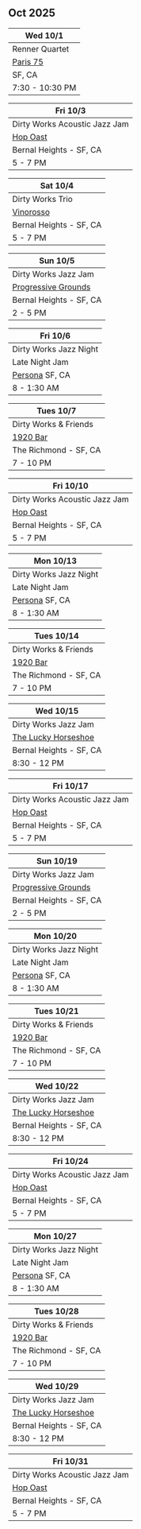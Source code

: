 ## Oct 2025

| Wed 10/1
|-
| Renner Quartet
| <a href="https://lppsf.com" target="paris75">Paris 75</a>
| SF, CA
| 7:30 - 10:30 PM

| Fri 10/3
|-
| Dirty Works Acoustic Jazz Jam
| <a href="https://hopoast.com" target="new">Hop Oast</a>
| Bernal Heights - SF, CA
| 5 - 7 PM

| Sat 10/4
|-
| Dirty Works Trio
| <a href="https://vinorosso-sf.com" target="new">Vinorosso</a>
| Bernal Heights - SF, CA
| 5 - 7 PM

| Sun 10/5
|-
| Dirty Works Jazz Jam
| <a href="https://progressive-grounds.oursite.top" target="new">Progressive Grounds</a>
| Bernal Heights - SF, CA
| 2 - 5 PM

| Fri 10/6
|-
| Dirty Works Jazz Night
| Late Night Jam
| <a href="https://www.persona-sf.com" target="new">Persona</a> SF, CA
| 8 - 1:30 AM

| Tues 10/7
|-
| Dirty Works & Friends
| <a href="https://1920bar.square.site" target="new">1920 Bar</a>
| The Richmond - SF, CA
| 7 - 10 PM

| Fri 10/10
|-
| Dirty Works Acoustic Jazz Jam
| <a href="https://hopoast.com" target="new">Hop Oast</a>
| Bernal Heights - SF, CA
| 5 - 7 PM

| Mon 10/13
|-
| Dirty Works Jazz Night
| Late Night Jam
| <a href="https://www.persona-sf.com" target="new">Persona</a> SF, CA
| 8 - 1:30 AM

| Tues 10/14
|-
| Dirty Works & Friends
| <a href="https://1920bar.square.site" target="new">1920 Bar</a>
| The Richmond - SF, CA
| 7 - 10 PM

| Wed 10/15
|-
| Dirty Works Jazz Jam
| <a href="https://www.theluckyhorseshoebar.com/" target="Shoe">The Lucky Horseshoe</a>
| Bernal Heights - SF, CA
| 8:30 - 12 PM

| Fri 10/17
|-
| Dirty Works Acoustic Jazz Jam
| <a href="https://hopoast.com" target="new">Hop Oast</a>
| Bernal Heights - SF, CA
| 5 - 7 PM

| Sun 10/19
|-
| Dirty Works Jazz Jam
| <a href="https://progressive-grounds.oursite.top" target="new">Progressive Grounds</a>
| Bernal Heights - SF, CA
| 2 - 5 PM

| Mon 10/20
|-
| Dirty Works Jazz Night
| Late Night Jam
| <a href="https://www.persona-sf.com" target="new">Persona</a> SF, CA
| 8 - 1:30 AM

| Tues 10/21
|-
| Dirty Works & Friends
| <a href="https://1920bar.square.site" target="new">1920 Bar</a>
| The Richmond - SF, CA
| 7 - 10 PM

| Wed 10/22
|-
| Dirty Works Jazz Jam
| <a href="https://www.theluckyhorseshoebar.com/" target="Shoe">The Lucky Horseshoe</a>
| Bernal Heights - SF, CA
| 8:30 - 12 PM

| Fri 10/24
|-
| Dirty Works Acoustic Jazz Jam
| <a href="https://hopoast.com" target="new">Hop Oast</a>
| Bernal Heights - SF, CA
| 5 - 7 PM

| Mon 10/27
|-
| Dirty Works Jazz Night
| Late Night Jam
| <a href="https://www.persona-sf.com" target="new">Persona</a> SF, CA
| 8 - 1:30 AM

| Tues 10/28
|-
| Dirty Works & Friends
| <a href="https://1920bar.square.site" target="new">1920 Bar</a>
| The Richmond - SF, CA
| 7 - 10 PM

| Wed 10/29
|-
| Dirty Works Jazz Jam
| <a href="https://www.theluckyhorseshoebar.com/" target="Shoe">The Lucky Horseshoe</a>
| Bernal Heights - SF, CA
| 8:30 - 12 PM

| Fri 10/31
|-
| Dirty Works Acoustic Jazz Jam
| <a href="https://hopoast.com" target="new">Hop Oast</a>
| Bernal Heights - SF, CA
| 5 - 7 PM
